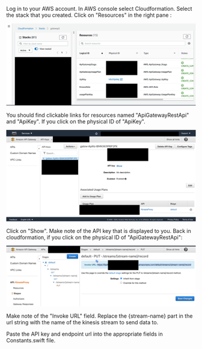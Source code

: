 Log in to your AWS account. In AWS console select Cloudformation. Select the stack that you created. Click on "Resources" in the right pane :

<img src="../images/sc3.png"  width="700"/>

You should find clickable links for resources named "ApiGatewayRestApi" and "ApiKey". If you click on the physical ID of "ApiKey".

<img src="../images/sc1.png"  width="700"/>

Click on "Show". Make note of the API key that is displayed to you. Back in cloudformation, if you click on the physical ID of "ApiGatewayRestApi":

<img src="../images/sc2.png"  width="700"/>

Make note of the "Invoke URL" field. Replace the {stream-name} part in the url string with the name of the kinesis stream to send data to. 

Paste the API key and endpoint url into the appropriate fields in Constants.swift file. 
